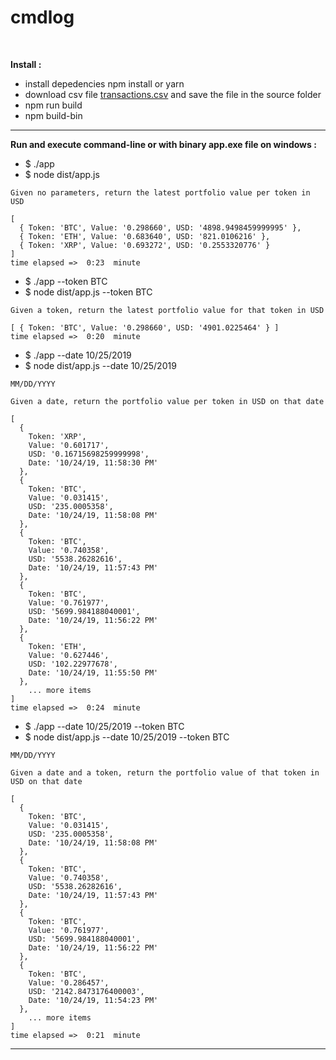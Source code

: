 # cmdlog

<div>
  <br>
</div>


**Install :**

- install depedencies npm install or yarn
- download csv file [transactions.csv](https://drive.google.com/file/d/1DY5uUfSqHt1AtbWCuaKJBlbnwlvFI7YS) and save the file in the source folder
- npm run build 
- npm build-bin

------------------------------------------------------------

**Run and execute command-line or with binary app.exe file on windows :**

- $ ./app
- $ node dist/app.js

`Given no parameters, return the latest portfolio value per token in USD`

```
[
  { Token: 'BTC', Value: '0.298660', USD: '4898.9498459999995' },
  { Token: 'ETH', Value: '0.683640', USD: '821.0106216' },
  { Token: 'XRP', Value: '0.693272', USD: '0.2553320776' }
]
time elapsed =>  0:23  minute
```

- $ ./app --token BTC
- $ node dist/app.js --token BTC

`Given a token, return the latest portfolio value for that token in USD`

```
[ { Token: 'BTC', Value: '0.298660', USD: '4901.0225464' } ]
time elapsed =>  0:20  minute
```

- $ ./app --date 10/25/2019 
- $ node dist/app.js --date 10/25/2019 

`MM/DD/YYYY`

`Given a date, return the portfolio value per token in USD on that date`

```
[
  {
    Token: 'XRP',
    Value: '0.601717',
    USD: '0.16715698259999998',
    Date: '10/24/19, 11:58:30 PM'
  },
  {
    Token: 'BTC',
    Value: '0.031415',
    USD: '235.0005358',
    Date: '10/24/19, 11:58:08 PM'
  },
  {
    Token: 'BTC',
    Value: '0.740358',
    USD: '5538.26282616',
    Date: '10/24/19, 11:57:43 PM'
  },
  {
    Token: 'BTC',
    Value: '0.761977',
    USD: '5699.984188040001',
    Date: '10/24/19, 11:56:22 PM'
  },
  {
    Token: 'ETH',
    Value: '0.627446',
    USD: '102.22977678',
    Date: '10/24/19, 11:55:50 PM'
  },
    ... more items
]
time elapsed =>  0:24  minute
```

- $ ./app --date 10/25/2019 --token BTC
- $ node dist/app.js --date 10/25/2019 --token BTC

`MM/DD/YYYY`

`Given a date and a token, return the portfolio value of that token in USD on that date`

```
[
  {
    Token: 'BTC',
    Value: '0.031415',
    USD: '235.0005358',
    Date: '10/24/19, 11:58:08 PM'
  },
  {
    Token: 'BTC',
    Value: '0.740358',
    USD: '5538.26282616',
    Date: '10/24/19, 11:57:43 PM'
  },
  {
    Token: 'BTC',
    Value: '0.761977',
    USD: '5699.984188040001',
    Date: '10/24/19, 11:56:22 PM'
  },
  {
    Token: 'BTC',
    Value: '0.286457',
    USD: '2142.8473176400003',
    Date: '10/24/19, 11:54:23 PM'
  },
    ... more items
]
time elapsed =>  0:21  minute
```
------------------------------------------------------------

